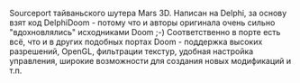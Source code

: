 Sourceport тайваньского шутера Mars 3D. Написан на Delphi, за основу взят код DelphiDoom - потому что и авторы оригинала очень сильно "вдохновлялись" исходниками Doom ;-) Соответственно в порте есть всё, что и в других подобных портах Doom - поддержка высоких разрешений, OpenGL, фильтрации текстур, удобная настройка управления, широкие возможности для создания новых модификаций и т.п.